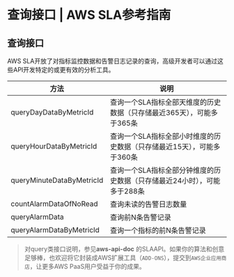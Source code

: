 # 查询接口 | AWS SLA参考指南

## 查询接口

AWS SLA开放了对指标监控数据和告警日志记录的查询，高级开发者可以通过这些API开发特定的或更有效的分析工具。

方法 | 说明  
---|---  
queryDayDataByMetricId | 查询一个SLA指标全部天维度的历史数据（只存储最近365天），可能多于365条  
queryHourDataByMetricId | 查询一个SLA指标全部小时维度的历史数据（只存储最近15天），可能多于360条  
queryMinuteDataByMetricId | 查询一个SLA指标全部分钟维度的历史数据（只存储最近24小时），可能多于288条  
countAlarmDataOfNoRead | 查询未读的告警日志数量  
queryAlarmData | 查询前N条告警记录  
queryAlarmDataByMetricId | 查询一个指标的前N条告警记录  
  
> 对query类接口说明，参见**aws-api-doc** 的SLAAPI。如果你的算法和创意足够棒，也欢迎将它封装成AWS扩展工具（`ADD-ONS`），提交到`AWS企业应用商店`，让更多AWS PaaS用户受益于你的成果。